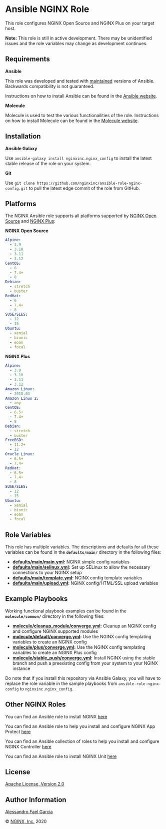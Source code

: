 Ansible NGINX Role
==================

This role configures NGINX Open Source and NGINX Plus on your target host.

**Note:** This role is still in active development. There may be unidentified issues and the role variables may change as development continues.

Requirements
------------

**Ansible**

This role was developed and tested with [maintained](https://docs.ansible.com/ansible/latest/reference_appendices/release_and_maintenance.html#release-status) versions of Ansible. Backwards compatibility is not guaranteed.

Instructions on how to install Ansible can be found in the [Ansible website](https://docs.ansible.com/ansible/latest/installation_guide/intro_installation.html).

**Molecule**

Molecule is used to test the various functionailities of the role. Instructions on how to install Molecule can be found in the [Molecule website](https://molecule.readthedocs.io/en/latest/installation.html).

Installation
------------

**Ansible Galaxy**

Use `ansible-galaxy install nginxinc.nginx_config` to install the latest stable release of the role on your system.

**Git**

Use `git clone https://github.com/nginxinc/ansible-role-nginx-config.git` to pull the latest edge commit of the role from GitHub.

Platforms
---------

The NGINX Ansible role supports all platforms supported by [NGINX Open Source](https://nginx.org/en/linux_packages.html#mainline) and [NGINX Plus](https://www.nginx.com/products/technical-specs/):

**NGINX Open Source**

```yaml
Alpine:
  - 3.9
  - 3.10
  - 3.11
  - 3.12
CentOS:
  - 6
  - 7.4+
  - 8
Debian:
  - stretch
  - buster
RedHat:
  - 6
  - 7.4+
  - 8
SUSE/SLES:
  - 12
  - 15
Ubuntu:
  - xenial
  - bionic
  - eoan
  - focal
```

**NGINX Plus**

```yaml
Alpine:
  - 3.9
  - 3.10
  - 3.11
  - 3.12
Amazon Linux:
  - 2018.03
Amazon Linux 2:
  - any
CentOS:
  - 6.5+
  - 7.4+
  - 8
Debian:
  - stretch
  - buster
FreeBSD:
  - 11.2+
  - 12
Oracle Linux:
  - 6.5+
  - 7.4+
RedHat:
  - 6.5+
  - 7.4+
  - 8
SUSE/SLES:
  - 12
  - 15
Ubuntu:
  - xenial
  - bionic
  - eoan
  - focal
```

Role Variables
--------------

This role has multiple variables. The descriptions and defaults for all these variables can be found in the **`defaults/main/`** directory in the following files:

-   **[defaults/main/main.yml](https://github.com/nginxinc/ansible-role-nginx-config/blob/main/defaults/main/main.yml):** NGINX simple config variables
-   **[defaults/main/selinux.yml](https://github.com/nginxinc/ansible-role-nginx-config/blob/main/defaults/main/selinux.yml):** Set up SELinux to allow the necessary connections to your NGINX setup
-   **[defaults/main/template.yml](https://github.com/nginxinc/ansible-role-nginx-config/blob/main/defaults/main/template.yml):** NGINX config template variables
-   **[defaults/main/upload.yml](https://github.com/nginxinc/ansible-role-nginx-config/blob/main/defaults/main/upload.yml):** NGINX config/HTML/SSL upload variables

Example Playbooks
-----------------

Working functional playbook examples can be found in the **`molecule/common/`** directory in the following files:

-   **[molecule/cleanup_module/converge.yml](https://github.com/nginxinc/ansible-role-nginx-config/blob/main/molecule/cleanup_module/converge.yml):** Cleanup an NGINX config and configure NGINX supported modules
-   **[molecule/default/converge.yml](https://github.com/nginxinc/ansible-role-nginx-config/blob/main/molecule/default/converge.yml):** Use the NGINX config templating variables to create an NGINX config
-   **[molecule/plus/converge.yml](https://github.com/nginxinc/ansible-role-nginx-config/blob/main/molecule/plus/converge.yml):** Use the NGINX config templating variables to create an NGINX Plus config
-   **[molecule/stable_push/converge.yml](https://github.com/nginxinc/ansible-role-nginx-config/blob/main/molecule/stable_push/converge.yml):** Install NGINX using the stable branch and push a preexisting config from your system to your NGINX instance

Do note that if you install this repository via Ansible Galaxy, you will have to replace the role variable in the sample playbooks from `ansible-role-nginx-config` to `nginxinc.nginx_config`.

Other NGINX Roles
-----------------

You can find an Ansible role to install NGINX [here](https://github.com/nginxinc/ansible-role-nginx)

You can find an Ansible role to help you install and configure NGINX App Protect [here](https://github.com/nginxinc/ansible-role-nginx-app-protect)

You can find an Ansible collection of roles to help you install and configure NGINX Controller [here](https://github.com/nginxinc/ansible-collection-nginx_controller)

You can find an Ansible role to install NGINX Unit [here](https://github.com/nginxinc/ansible-role-nginx-unit)

License
-------

[Apache License, Version 2.0](https://github.com/nginxinc/ansible-role-nginx-config/blob/main/LICENSE)

Author Information
------------------

[Alessandro Fael Garcia](https://github.com/alessfg)

&copy; [NGINX, Inc.](https://www.nginx.com/) 2020
